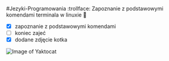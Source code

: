 #Jezyki-Programowania :trollface:
Zapoznanie z podstawowymi komendami terminala w linuxie :poop:
          
          
- [x] zapoznanie z podstawowymi komendami
- [ ] koniec zajeć
- [x] dodane zdjęcie kotka

![Image of Yaktocat](https://octodex.github.com/images/yaktocat.png)



